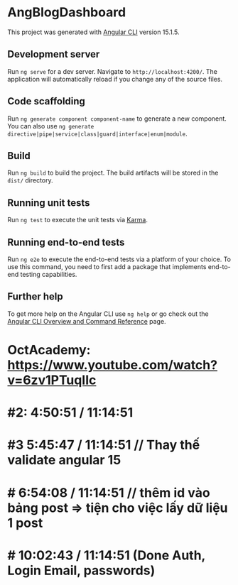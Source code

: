 # AngBlogDashboard

This project was generated with [Angular CLI](https://github.com/angular/angular-cli) version 15.1.5.

## Development server

Run `ng serve` for a dev server. Navigate to `http://localhost:4200/`. The application will automatically reload if you change any of the source files.

## Code scaffolding

Run `ng generate component component-name` to generate a new component. You can also use `ng generate directive|pipe|service|class|guard|interface|enum|module`.

## Build

Run `ng build` to build the project. The build artifacts will be stored in the `dist/` directory.

## Running unit tests

Run `ng test` to execute the unit tests via [Karma](https://karma-runner.github.io).

## Running end-to-end tests

Run `ng e2e` to execute the end-to-end tests via a platform of your choice. To use this command, you need to first add a package that implements end-to-end testing capabilities.

## Further help

To get more help on the Angular CLI use `ng help` or go check out the [Angular CLI Overview and Command Reference](https://angular.io/cli) page.


# OctAcademy: https://www.youtube.com/watch?v=6zv1PTuqIIc

# #2: 4:50:51 / 11:14:51

# #3  5:45:47 / 11:14:51 // Thay thế validate angular 15 

# # 6:54:08 / 11:14:51 // thêm id vào bảng post => tiện cho việc lấy dữ liệu 1 post

# # 10:02:43 / 11:14:51 (Done Auth, Login Email, passwords) 
